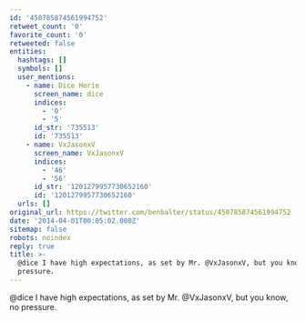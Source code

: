 ```yaml
---
id: '450785874561994752'
retweet_count: '0'
favorite_count: '0'
retweeted: false
entities:
  hashtags: []
  symbols: []
  user_mentions:
    - name: Dice Horie
      screen_name: dice
      indices:
        - '0'
        - '5'
      id_str: '735513'
      id: '735513'
    - name: VxJasonxV
      screen_name: VxJasonxV
      indices:
        - '46'
        - '56'
      id_str: '1201279957730652160'
      id: '1201279957730652160'
  urls: []
original_url: https://twitter.com/benbalter/status/450785874561994752
date: '2014-04-01T00:05:02.000Z'
sitemap: false
robots: noindex
reply: true
title: >-
  @dice I have high expectations, as set by Mr. @VxJasonxV, but you know, no
  pressure.
---
```


@dice I have high expectations, as set by Mr. @VxJasonxV, but you know, no pressure.